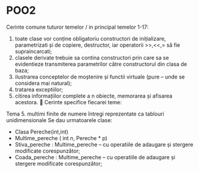 # POO2

Cerinte comune tuturor temelor / in principal temelor 1-17:
1. toate clase vor conține obligatoriu constructori de inițializare, parametrizati și de
copiere, destructor, iar operatorii >>,<<,= să fie supraincarcati;
2. clasele derivate trebuie sa contina constructori prin care sa se evidentieze transmiterea
parametrilor către constructorul din clasa de baza;
3. ilustrarea conceptelor de moștenire și functii virtuale (pure – unde se considera mai
natural);
4. tratarea exceptiilor;
5. citirea informațiilor complete a n obiecte, memorarea și afisarea acestora.
 Cerinte specifice fiecarei teme:

Tema 5. multimi finite de numere întregi reprezentate ca tablouri unidimensionale
Se dau urmatoarele clase:
- Clasa Pereche(int,int)
- Multime_pereche ( int n, Pereche * p)
- Stiva_pereche : Multime_pereche – cu operatiile de adaugare și stergere modificate
corespunzător;
- Coada_pereche : Multime_pereche – cu operatiile de adaugare și stergere modificate
corespunzător;
